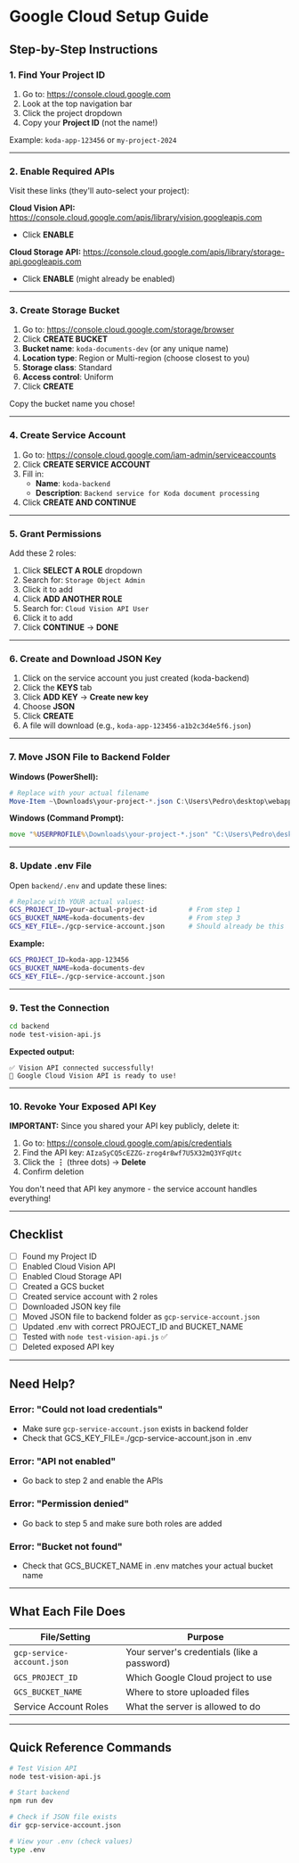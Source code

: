 # Google Cloud Setup Guide

## Step-by-Step Instructions

### 1. Find Your Project ID
1. Go to: https://console.cloud.google.com
2. Look at the top navigation bar
3. Click the project dropdown
4. Copy your **Project ID** (not the name!)

Example: `koda-app-123456` or `my-project-2024`

---

### 2. Enable Required APIs

Visit these links (they'll auto-select your project):

**Cloud Vision API:**
https://console.cloud.google.com/apis/library/vision.googleapis.com
- Click **ENABLE**

**Cloud Storage API:**
https://console.cloud.google.com/apis/library/storage-api.googleapis.com
- Click **ENABLE** (might already be enabled)

---

### 3. Create Storage Bucket

1. Go to: https://console.cloud.google.com/storage/browser
2. Click **CREATE BUCKET**
3. **Bucket name**: `koda-documents-dev` (or any unique name)
4. **Location type**: Region or Multi-region (choose closest to you)
5. **Storage class**: Standard
6. **Access control**: Uniform
7. Click **CREATE**

Copy the bucket name you chose!

---

### 4. Create Service Account

1. Go to: https://console.cloud.google.com/iam-admin/serviceaccounts
2. Click **CREATE SERVICE ACCOUNT**
3. Fill in:
   - **Name**: `koda-backend`
   - **Description**: `Backend service for Koda document processing`
4. Click **CREATE AND CONTINUE**

---

### 5. Grant Permissions

Add these 2 roles:

1. Click **SELECT A ROLE** dropdown
2. Search for: `Storage Object Admin`
3. Click it to add
4. Click **ADD ANOTHER ROLE**
5. Search for: `Cloud Vision API User`
6. Click it to add
7. Click **CONTINUE** → **DONE**

---

### 6. Create and Download JSON Key

1. Click on the service account you just created (koda-backend)
2. Click the **KEYS** tab
3. Click **ADD KEY** → **Create new key**
4. Choose **JSON**
5. Click **CREATE**
6. A file will download (e.g., `koda-app-123456-a1b2c3d4e5f6.json`)

---

### 7. Move JSON File to Backend Folder

**Windows (PowerShell):**
```powershell
# Replace with your actual filename
Move-Item ~\Downloads\your-project-*.json C:\Users\Pedro\desktop\webapp\backend\gcp-service-account.json
```

**Windows (Command Prompt):**
```cmd
move "%USERPROFILE%\Downloads\your-project-*.json" "C:\Users\Pedro\desktop\webapp\backend\gcp-service-account.json"
```

---

### 8. Update .env File

Open `backend/.env` and update these lines:

```bash
# Replace with YOUR actual values:
GCS_PROJECT_ID=your-actual-project-id        # From step 1
GCS_BUCKET_NAME=koda-documents-dev           # From step 3
GCS_KEY_FILE=./gcp-service-account.json      # Should already be this
```

**Example:**
```bash
GCS_PROJECT_ID=koda-app-123456
GCS_BUCKET_NAME=koda-documents-dev
GCS_KEY_FILE=./gcp-service-account.json
```

---

### 9. Test the Connection

```bash
cd backend
node test-vision-api.js
```

**Expected output:**
```
✅ Vision API connected successfully!
🎉 Google Cloud Vision API is ready to use!
```

---

### 10. Revoke Your Exposed API Key

**IMPORTANT:** Since you shared your API key publicly, delete it:

1. Go to: https://console.cloud.google.com/apis/credentials
2. Find the API key: `AIzaSyCQ5cEZZG-zrog4r8wf7U5X32mQ3YFqUtc`
3. Click the **⋮** (three dots) → **Delete**
4. Confirm deletion

You don't need that API key anymore - the service account handles everything!

---

## Checklist

- [ ] Found my Project ID
- [ ] Enabled Cloud Vision API
- [ ] Enabled Cloud Storage API
- [ ] Created a GCS bucket
- [ ] Created service account with 2 roles
- [ ] Downloaded JSON key file
- [ ] Moved JSON file to backend folder as `gcp-service-account.json`
- [ ] Updated .env with correct PROJECT_ID and BUCKET_NAME
- [ ] Tested with `node test-vision-api.js` ✅
- [ ] Deleted exposed API key

---

## Need Help?

### Error: "Could not load credentials"
- Make sure `gcp-service-account.json` exists in backend folder
- Check that GCS_KEY_FILE=./gcp-service-account.json in .env

### Error: "API not enabled"
- Go back to step 2 and enable the APIs

### Error: "Permission denied"
- Go back to step 5 and make sure both roles are added

### Error: "Bucket not found"
- Check that GCS_BUCKET_NAME in .env matches your actual bucket name

---

## What Each File Does

| File/Setting | Purpose |
|-------------|---------|
| `gcp-service-account.json` | Your server's credentials (like a password) |
| `GCS_PROJECT_ID` | Which Google Cloud project to use |
| `GCS_BUCKET_NAME` | Where to store uploaded files |
| Service Account Roles | What the server is allowed to do |

---

## Quick Reference Commands

```bash
# Test Vision API
node test-vision-api.js

# Start backend
npm run dev

# Check if JSON file exists
dir gcp-service-account.json

# View your .env (check values)
type .env
```
